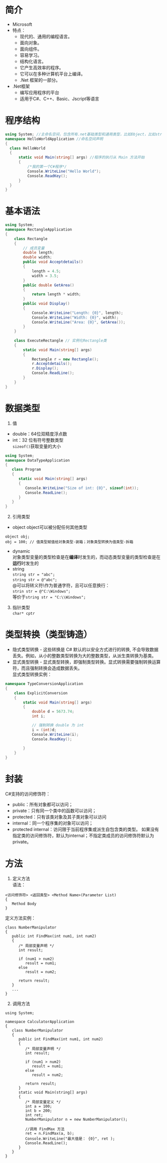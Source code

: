 # 简介

* Microsoft
* 特点：
  * 现代的、通用的编程语言。
  * 面向对象。
  * 面向组件。
  * 容易学习。
  * 结构化语言。
  * 它产生高效率的程序。
  * 它可以在多种计算机平台上编译。
  * .Net 框架的一部分。
* .Net框架
  * 编写应用程序的平台
  * 适用于C#、C++、Basic、Jscript等语言

# 程序结构  

```csharp	
using System; //主命名空间，包含所有.net基础类型和通用类型，比如Object，比如string等等
namespace HelloWorldApplication //命名空间声明
{
  class HelloWorld
  {
	  static void Main(string[] args) //程序的执行从 Main 方法开始
	  {
		  /*我的第一个C#程序*/
		  Console.WriteLine("Hello World");
		  Console.ReadKey();
	  }
  }
}
```

# 基本语法

```csharp
using System;
namespace RectangleApplication
{
    class Rectangle
    {
        // 成员变量
        double length;
        double width;
        public void Acceptdetails()
        {
            length = 4.5;    
            width = 3.5;
        }
        public double GetArea()
        {
            return length * width;
        }
        public void Display()
        {
            Console.WriteLine("Length: {0}", length);
            Console.WriteLine("Width: {0}", width);
            Console.WriteLine("Area: {0}", GetArea());
        }
    }
   
    class ExecuteRectangle // 实例化Rectangle类
    {
        static void Main(string[] args)
        {
            Rectangle r = new Rectangle();
            r.Acceptdetails();
            r.Display();
            Console.ReadLine();
        }
    }
}
```

# 数据类型

1. 值  
* double：64位双精度浮点数
* int：32 位有符号整数类型  
`sizeof()`获取变量的大小
```csharp
using System;
namespace DataTypeApplication
{
   class Program
   {
      static void Main(string[] args)
      {
         Console.WriteLine("Size of int: {0}", sizeof(int));
         Console.ReadLine();
      }
   }
}
```
2. 引用类型  
* object
object可以被分配任何其他类型
```
object obj;
obj = 100; // 值类型赋值给对象类型-装箱；对象类型转换为值类型-拆箱
```
* dynamic  
对象类型变量的类型检查是在**编译**时发生的，而动态类型变量的类型检查是在**运行**时发生的  
* string  
`string str = "abc";`  
`string str = @"abc";`  
@可以将转义符\作为普通字符，且可以任意换行：  
`strin str = @"C:\Windows";`  
等价于`string str = "C:\\Windows";`  
3. 指针类型  
`char* cptr`  

# 类型转换（类型铸造） 

* 隐式类型转换 - 这些转换是 C# 默认的以安全方式进行的转换, 不会导致数据丢失。例如，从小的整数类型转换为大的整数类型，从派生类转换为基类。  
* 显式类型转换 - 显式类型转换，即强制类型转换。显式转换需要强制转换运算符，而且强制转换会造成数据丢失。  
显式类型转换实例：  
```csharp
namespace TypeConversionApplication
{
    class ExplicitConversion
    {
        static void Main(string[] args)
        {
            double d = 5673.74;
            int i;

            // 强制转换 double 为 int
            i = (int)d;
            Console.WriteLine(i);
            Console.ReadKey();
           
        }
    }
}
```

# 封装  

C#支持的访问修饰符：
* public：所有对象都可以访问；  
* private：只有同一个类中的函数可以访问；  
* protected：只有该类对象及其子类对象可以访问
* internal：同一个程序集的对象可以访问；
* protected internal：访问限于当前程序集或派生自包含类的类型。
如果没有指定类的访问修饰符，默认为internal；不指定类成员的访问修饰符默认为private。  

# 方法

1. 定义方法  
语法：  
```
<访问修饰符> <返回类型> <Method Name>(Parameter List)
{
   Method Body
}
```
定义方法实例：  
```
class NumberManipulator
{
   public int FindMax(int num1, int num2)
   {
      /* 局部变量声明 */
      int result;

      if (num1 > num2)
         result = num1;
      else
         result = num2;

      return result;
   }
   ...
}
```
2. 调用方法  
```
using System;

namespace CalculatorApplication
{
   class NumberManipulator
   {
      public int FindMax(int num1, int num2)
      {
         /* 局部变量声明 */
         int result;

         if (num1 > num2)
            result = num1;
         else
            result = num2;

         return result;
      }
      static void Main(string[] args)
      {
         /* 局部变量定义 */
         int a = 100;
         int b = 200;
         int ret;
         NumberManipulator n = new NumberManipulator();

         //调用 FindMax 方法
         ret = n.FindMax(a, b);
         Console.WriteLine("最大值是： {0}", ret );
         Console.ReadLine();
      }
   }
}
```
